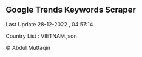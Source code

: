 

## Google Trends Keywords Scraper 
 
Last Update 28-12-2022 , 04:57:14

Country List :
VIETNAM.json



© Abdul Muttaqin 
